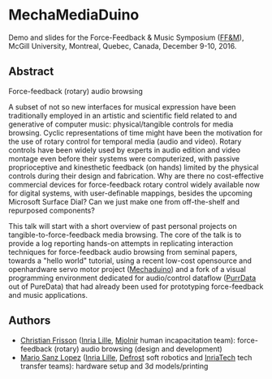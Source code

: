 # MechaMediaDuino

Demo and slides for the Force-Feedback & Music Symposium ([FF&M](http://www.cirmmt.org/activities/workshops/research/ffedback_music)), McGill University, Montreal, Quebec, Canada, December 9-10, 2016. 

## Abstract

Force-feedback (rotary) audio browsing

A subset of not so new interfaces for musical expression have been traditionally employed in an artistic and scientific field related to and generative of computer music: physical/tangible controls for media browsing. Cyclic representations of time might have been the motivation for the use of rotary control for temporal media (audio and video). Rotary controls have been widely used by experts in audio edition and video montage even before their systems were computerized, with passive proprioceptive and kinesthetic feedback (on hands) limited by the physical controls during their design and fabrication. Why are there no cost-effective commercial devices for force-feedback rotary control widely available now for digital systems, with user-definable mappings, besides the upcoming Microsoft Surface Dial? Can we just make one from off-the-shelf and repurposed components?

This talk will start with a short overview of past personal projects on tangible-to-force-feedback media browsing. The core of the talk is to provide a log reporting hands-on attempts in replicating interaction techniques for force-feedback audio browsing from seminal papers, towards a "hello world" tutorial, using a recent low-cost opensource and openhardware servo motor project ([Mechaduino](https://github.com/jcchurch13/Mechaduino-Firmware)) and a fork of a visual programming environment dedicated for audio/control dataflow ([PurrData](https://git.purrdata.net/jwilkes/purr-data) out of PureData) that had already been used for prototyping force-feedback and music applications.

## Authors
 * [Christian Frisson](http://christian.frisson.re) ([Inria Lille](https://www.inria.fr/en/centre/lille), [Mjolnir](http://mjolnir.lille.inria.fr/) human incapacitation team): force-feedback (rotary) audio browsing (design and development)
 * [Mario Sanz Lopez](https://team.inria.fr/defrost/team-members/mario-sanz-lopez/) ([Inria Lille](https://www.inria.fr/en/centre/lille), [Defrost](https://team.inria.fr/defrost/) soft robotics and [InriaTech](https://www.inria.fr/en/centre/lille/innovation/inriatech-creating-jobs-through-research-and-innovation) tech transfer teams): hardware setup and 3d models/printing
